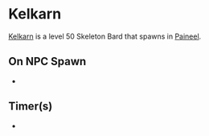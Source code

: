 # Kelkarn



[Kelkarn](/npc/75094) is a level 50 Skeleton Bard that spawns in [Paineel](/zone/75).





## On NPC Spawn

-



## Timer(s)

-



